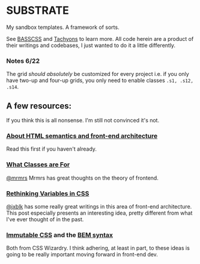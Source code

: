 # SUBSTRATE
My sandbox templates. A framework of sorts.

See [BASSCSS](https://github.com/basscss/basscss) and [Tachyons](https://github.com/mrmrs/tachyons) to learn more. All code herein are a product of their writings and codebases, I just wanted to do it a little differently.

### Notes 6/22
The grid *should absolutely* be customized for every project i.e. if you only have two-up and four-up grids, you only need to enable classes `.s1, .s12, .s14`.

## A few resources:
If you think this is all nonsense. I'm still not convinced it's not.

### [About HTML semantics and front-end architecture](http://nicolasgallagher.com/about-html-semantics-front-end-architecture/)
Read this first if you haven't already.

### [What Classes are For](http://xn--h4hg.ws/2015/05/14/what-are-classes-for/)
[@mrmrs](https://github.com/mrmrs) Mrmrs has great thoughts on the theory of frontend.

### [Rethinking Variables in CSS](http://jxnblk.com/writing/posts/rethinking-variables-in-css/)
[@jxblk](https://github.com/jxnblk) has some really great writings in this area of front-end architecture. This post especially presents an interesting idea, pretty different from what I've ever thought of in the past.

### [Immutable CSS](http://csswizardry.com/2015/03/immutable-css/) and the [BEM syntax](http://csswizardry.com/2013/01/mindbemding-getting-your-head-round-bem-syntax/)
Both from CSS Wizardry. I think adhering, at least in part, to these ideas is going to be really important moving forward in front-end dev.



